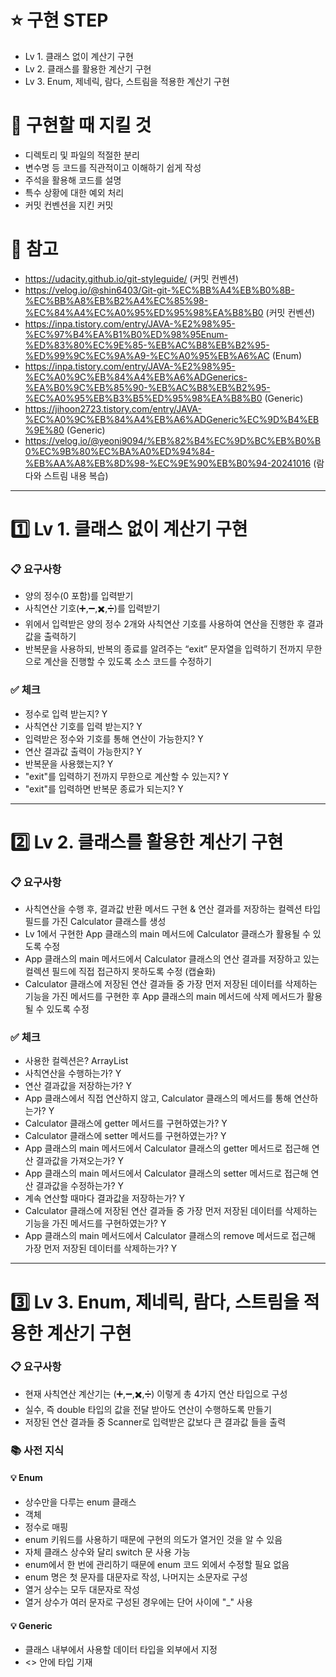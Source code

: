 # ⭐ 구현 STEP
- Lv 1. 클래스 없이 계산기 구현
- Lv 2. 클래스를 활용한 계산기 구현
- Lv 3. Enum, 제네릭, 람다, 스트림을 적용한 계산기 구현


# 📌 구현할 때 지킬 것
- 디렉토리 및 파일의 적절한 분리
- 변수명 등 코드를 직관적이고 이해하기 쉽게 작성
- 주석을 활용해 코드를 설명
- 특수 상황에 대한 예외 처리
- 커밋 컨벤션을 지킨 커밋


# 📝 참고
- https://udacity.github.io/git-styleguide/ (커밋 컨벤션)
- https://velog.io/@shin6403/Git-git-%EC%BB%A4%EB%B0%8B-%EC%BB%A8%EB%B2%A4%EC%85%98-%EC%84%A4%EC%A0%95%ED%95%98%EA%B8%B0 (커밋 컨벤션)
- https://inpa.tistory.com/entry/JAVA-%E2%98%95-%EC%97%B4%EA%B1%B0%ED%98%95Enum-%ED%83%80%EC%9E%85-%EB%AC%B8%EB%B2%95-%ED%99%9C%EC%9A%A9-%EC%A0%95%EB%A6%AC (Enum)
- https://inpa.tistory.com/entry/JAVA-%E2%98%95-%EC%A0%9C%EB%84%A4%EB%A6%ADGenerics-%EA%B0%9C%EB%85%90-%EB%AC%B8%EB%B2%95-%EC%A0%95%EB%B3%B5%ED%95%98%EA%B8%B0 (Generic)
- https://jihoon2723.tistory.com/entry/JAVA-%EC%A0%9C%EB%84%A4%EB%A6%ADGeneric%EC%9D%B4%EB%9E%80 (Generic)
- https://velog.io/@yeoni9094/%EB%82%B4%EC%9D%BC%EB%B0%B0%EC%9B%80%EC%BA%A0%ED%94%84-%EB%AA%A8%EB%8D%98-%EC%9E%90%EB%B0%94-20241016 (람다와 스트림 내용 복습)
-------------


# 1️⃣ Lv 1. 클래스 없이 계산기 구현

### 📋 요구사항
- 양의 정수(0 포함)를 입력받기
- 사칙연산 기호(➕,➖,✖️,➗)를 입력받기
- 위에서 입력받은 양의 정수 2개와 사칙연산 기호를 사용하여 연산을 진행한 후 결과값을 출력하기
- 반복문을 사용하되, 반복의 종료를 알려주는 “exit” 문자열을 입력하기 전까지 무한으로 계산을 진행할 수 있도록 소스 코드를 수정하기

### ✅ 체크
- 정수로 입력 받는지? Y
- 사칙연산 기호를 입력 받는지? Y
- 입력받은 정수와 기호를 통해 연산이 가능한지? Y
- 연산 결과값 출력이 가능한지? Y
- 반복문을 사용했는지? Y
- "exit"를 입력하기 전까지 무한으로 계산할 수 있는지? Y
- "exit"를 입력하면 반복문 종료가 되는지? Y
---------------


# 2️⃣ Lv 2. 클래스를 활용한 계산기 구현

### 📋 요구사항
- 사칙연산을 수행 후, 결과값 반환 메서드 구현 & 연산 결과를 저장하는 컬렉션 타입 필드를 가진 Calculator 클래스를 생성
- Lv 1에서 구현한 App 클래스의 main 메서드에 Calculator 클래스가 활용될 수 있도록 수정
- App 클래스의 main 메서드에서 Calculator 클래스의 연산 결과를 저장하고 있는 컬렉션 필드에 직접 접근하지 못하도록 수정 (캡슐화)
- Calculator 클래스에 저장된 연산 결과들 중 가장 먼저 저장된 데이터를 삭제하는 기능을 가진 메서드를 구현한 후 App 클래스의 main 메서드에 삭제 메서드가 활용될 수 있도록 수정

### ✅ 체크
- 사용한 컬렉션은? ArrayList
- 사칙연산을 수행하는가? Y
- 연산 결과값을 저장하는가? Y
- App 클래스에서 직접 연산하지 않고, Calculator 클래스의 메서드를 통해 연산하는가? Y
- Calculator 클래스에 getter 메서드를 구현하였는가? Y
- Calculator 클래스에 setter 메서드를 구현하였는가? Y
- App 클래스의 main 메서드에서 Calculator 클래스의 getter 메서드로 접근해 연산 결과값을 가져오는가? Y
- App 클래스의 main 메서드에서 Calculator 클래스의 setter 메서드로 접근해 연산 결과값을 수정하는가? Y
- 계속 연산할 때마다 결과값을 저장하는가? Y
- Calculator 클래스에 저장된 연산 결과들 중 가장 먼저 저장된 데이터를 삭제하는 기능을 가진 메서드를 구현하였는가? Y
- App 클래스의 main 메서드에서 Calculator 클래스의 remove 메서드로 접근해 가장 먼저 저장된 데이터를 삭제하는가? Y
--------


# 3️⃣ Lv 3. Enum, 제네릭, 람다, 스트림을 적용한 계산기 구현

### 📋 요구사항
- 현재 사칙연산 계산기는 (➕,➖,✖️,➗) 이렇게 총 4가지 연산 타입으로 구성
- 실수, 즉 double 타입의 값을 전달 받아도 연산이 수행하도록 만들기
- 저장된 연산 결과들 중 Scanner로 입력받은 값보다 큰 결과값 들을 출력

### 📚 사전 지식

#### 💡 Enum
- 상수만을 다루는 enum 클래스
- 객체
- 정수로 매핑
- enum 키워드를 사용하기 때문에 구현의 의도가 열거인 것을 알 수 있음
- 자체 클래스 상수와 달리 switch 문 사용 가능
- enum에서 한 번에 관리하기 때문에 enum 코드 외에서 수정할 필요 없음
- enum 명은 첫 문자를 대문자로 작성, 나머지는 소문자로 구성
- 열거 상수는 모두 대문자로 작성
- 열거 상수가 여러 문자로 구성된 경우에는 단어 사이에 "_" 사용

#### 💡 Generic
- 클래스 내부에서 사용할 데이터 타입을 외부에서 지정
- <> 안에 타입 기재
